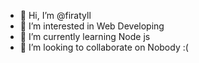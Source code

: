- 👋 Hi, I’m @firatyll
- 👀 I’m interested in Web Developing
- 🌱 I’m currently learning Node js
- 💞️ I’m looking to collaborate on Nobody :(
  

<!---
firatyll/firatyll is a ✨ special ✨ repository because its `README.md` (this file) appears on your GitHub profile.
You can click the Preview link to take a look at your changes.
--->
